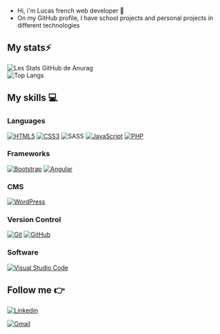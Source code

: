 - Hi, i'm Lucas french web developer 👋
- On my GitHub profile, I have school projects and personal projects in different technologies

## My stats⚡️

![Les Stats GitHub de Anurag](https://github-readme-stats.vercel.app/api?username=1u1ucas&show_icons=true&theme=github_dark&count_private=true&line_height=28.5)
</br>
![Top Langs](https://github-readme-stats.vercel.app/api/top-langs/?username=1u1ucas&layout=compact&langs_count=12&theme=github_dark&card_width=445)


## My skills 💻

### Languages

[![HTML5](https://img.shields.io/badge/html5-%23E34F26.svg?style=for-the-badge&logo=html5&logoColor=white)](https://www.w3.org/standards/webdesign/htmlcss)
[![CSS3](https://img.shields.io/badge/css3-%231572B6.svg?style=for-the-badge&logo=css3&logoColor=white)](https://www.w3.org/standards/webdesign/htmlcss)
![SASS](https://img.shields.io/badge/SASS-hotpink.svg?style=for-the-badge&logo=SASS&logoColor=white)
[![JavaScript](https://img.shields.io/badge/javascript-%23323330.svg?style=for-the-badge&logo=javascript&logoColor=%23F7DF1E)](https://www.w3schools.com/js/DEFAULT.asp)
[![PHP](https://img.shields.io/badge/php-%23777BB4.svg?style=for-the-badge&logo=php&logoColor=white)](https://www.php.net/)

### Frameworks

[![Bootstrap](https://img.shields.io/badge/bootstrap-%23563D7C.svg?style=for-the-badge&logo=bootstrap&logoColor=white)](https://getbootstrap.com/)
[![Angular](https://img.shields.io/badge/angular.js-%23E23237.svg?style=for-the-badge&logo=angularjs&logoColor=white)](https://angular.io/)

### CMS

[![WordPress](https://img.shields.io/badge/WordPress-%23117AC9.svg?style=for-the-badge&logo=WordPress&logoColor=white)](https://wordpress.org/)

### Version Control

[![Git](https://img.shields.io/badge/git-%23F05033.svg?style=for-the-badge&logo=git&logoColor=white)](https://git-scm.com/)
[![GitHub](https://img.shields.io/badge/github-%23121011.svg?style=for-the-badge&logo=github&logoColor=white)](https://github.com/theo-code33)

### Software

[![Visual Studio Code](https://img.shields.io/badge/Visual%20Studio%20Code-0078d7.svg?style=for-the-badge&logo=visual-studio-code&logoColor=white)](https://code.visualstudio.com/)

## Follow me 👉

[![Linkedin](https://img.shields.io/badge/LinkedIn-0078D4?style=for-the-badge&logo=linkedin&logoColor=white)]([your-linkedin-url](https://www.linkedin.com/in/lucas-lévêque-6179a82a2/))

[![Gmail](https://img.shields.io/badge/gmail-c14438?&style=for-the-badge&logo=gmail&logoColor=white)](mailto:<lucasleveque17@gmail.com>)
